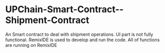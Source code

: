 # UPChain-Smart-Contract--Shipment-Contract
An Smart contract to deal with shipment operations. UI part is not fully functional. RemixIDE is used to develop and run the code. All of functions are running on RemixIDE
